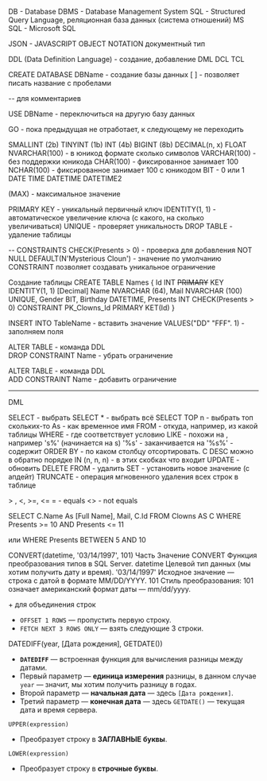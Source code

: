 DB - Database
DBMS - Database Management System
SQL - Structured Query Language, реляционная база данных (система отношений)
MS SQL - Microsoft SQL

JSON - JAVASCRIPT OBJECT NOTATION документный тип


DDL (Data Definition Language) - создание, добавление
DML
DCL
TCL

CREATE DATABASE DBName - создание базы данных \[ ] - позволяет писать название с пробелами

-- для комментариев

USE DBName - переключиться на другую базу данных

GO -  пока предыдущая не отработает, к следующему не переходить

SMALLINT (2b)
TINYINT (1b)
INT (4b)
BIGINT (8b)
DECIMAL(n, x)
FLOAT
NVARCHAR(100) - в юникод формате сколько символов
VARCHAR(100) - без поддержки юникода
CHAR(100) - фиксированное занимает 100
NCHAR(100) - фиксированное занимает 100 c юникодом
BIT - 0 или 1
DATE
TIME
DATETIME
DATETIME2

(MAX) - максимальное значение

PRIMARY KEY - уникальный первичный ключ
IDENTITY(1, 1) - автоматическое увеличение ключа (с какого, на сколько увеличиваться)
UNIQUE - проверяет уникальность
DROP TABLE - удаление таблицы

-- CONSTRAINTS
CHECK(Presents > 0) - проверка для добавления
NOT NULL
DEFAULT(N'Mysterious Cloun') - значение по умолчанию
CONSTRAINT позволяет создавать уникальное ограничение

Cоздание таблицы
CREATE TABLE Names
{
	Id INT ~~PRIMARY~~ KEY IDENTITY(1, 1)
	\[Decimal] 
	Name NVARCHAR (64),
	Mail NVARCHAR (100) UNIQUE,
	Gender BIT,
	Birthday DATETIME,
	Presents INT CHECK(Presents > 0)
	CONSTRAINT PK_Clowns_Id PRIMARY KET(Id)
}

INSERT INTO TableName - вставить значение
VALUES("DD" "FFF". 1) - заполняем поля

ALTER TABLE - команда DDL  
DROP CONSTRAINT Name - убрать ограничение

ALTER TABLE - команда DDL  
ADD CONSTRAINT Name - добавить ограничение

____
DML

SELECT - выбрать
SELECT \* - выбрать всё
SELECT TOP n - выбрать топ скольких-то
As - как временное имя
FROM - откуда, например, из какой таблицы
WHERE - где соответствует условию
LIKE - похожи на , например 's%' (начинается на s)
'%s' - заканчивается на
'%s%' - содержит
ORDER BY - по каком столбцу отсортировать. С DESC можно в обратно порядке
IN (n, n, n) - в этих скобках что входит
UPDATE - обновить
DELETE FROM - удалить
SET - установить новое значение (с апдейт)
TRUNCATE - операция мгновенного удаления всех строк в таблице

\> , <, >=, <=
= - equals
<> - not equals

SELECT C.Name As \[Full Name], Mail, C.Id
FROM Clowns AS C
WHERE Presents >= 10 AND Presents <= 11

или WHERE Presents BETWEEN 5 AND 10


CONVERT(datetime, '03/14/1997', 101)
Часть	Значение
CONVERT	Функция преобразования типов в SQL Server.
datetime	Целевой тип данных (мы хотим получить дату и время).
'03/14/1997'	Исходное значение — строка с датой в формате MM/DD/YYYY.
101	Стиль преобразования: 101 означает американский формат даты — mm/dd/yyyy.

\+ для объединения строк
- `OFFSET 1 ROWS` — пропустить первую строку.
- `FETCH NEXT 3 ROWS ONLY` — взять следующие 3 строки.
  
DATEDIFF(year, \[Дата рождения], GETDATE())
- **`DATEDIFF`** — встроенная функция для вычисления разницы между датами.
- Первый параметр — **единица измерения** разницы, в данном случае `year` — значит, мы хотим получить разницу в годах.
- Второй параметр — **начальная дата** — здесь `[Дата рождения]`.
- Третий параметр — **конечная дата** — здесь `GETDATE()` — текущая дата и время сервера.

`UPPER(expression)`
- Преобразует строку в **ЗАГЛАВНЫЕ буквы**.

`LOWER(expression)`
- Преобразует строку в **строчные буквы**.